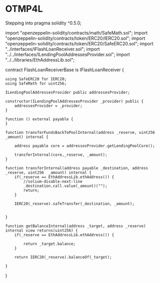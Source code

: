 # OTMP4L
Stepping into
pragma solidity ^0.5.0;

import "openzeppelin-solidity/contracts/math/SafeMath.sol";
import "openzeppelin-solidity/contracts/token/ERC20/IERC20.sol";
import "openzeppelin-solidity/contracts/token/ERC20/SafeERC20.sol";
import "../interfaces/IFlashLoanReceiver.sol";
import "../../interfaces/ILendingPoolAddressesProvider.sol";
import "../../libraries/EthAddressLib.sol";

contract FlashLoanReceiverBase is IFlashLoanReceiver {

    using SafeERC20 for IERC20;
    using SafeMath for uint256;

    ILendingPoolAddressesProvider public addressesProvider;

    constructor(ILendingPoolAddressesProvider _provider) public {
        addressesProvider = _provider;
    }

    function () external payable {
    }

    function transferFundsBackToPoolInternal(address _reserve, uint256 _amount) internal {

        address payable core = addressesProvider.getLendingPoolCore();

        transferInternal(core,_reserve, _amount);
    }

    function transferInternal(address payable _destination, address _reserve, uint256  _amount) internal {
        if(_reserve == EthAddressLib.ethAddress()) {
            //solium-disable-next-line
            _destination.call.value(_amount)("");
            return;
        }

        IERC20(_reserve).safeTransfer(_destination, _amount);


    }

    function getBalanceInternal(address _target, address _reserve) internal view returns(uint256) {
        if(_reserve == EthAddressLib.ethAddress()) {

            return _target.balance;
        }

        return IERC20(_reserve).balanceOf(_target);

    }
}
